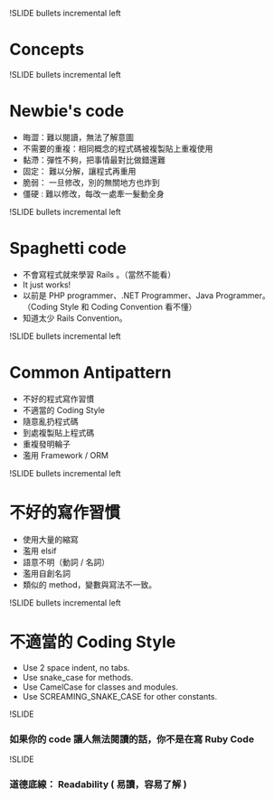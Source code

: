 !SLIDE bullets incremental left

# Concepts

!SLIDE bullets incremental left

# Newbie's code

* 晦澀：難以閱讀，無法了解意圖
* 不需要的重複：相同概念的程式碼被複製貼上重複使用
* 黏滯：彈性不夠，把事情最對比做錯還難
* 固定： 難以分解，讓程式再重用
* 脆弱： 一旦修改，別的無關地方也炸到
* 僵硬 : 難以修改，每改一處牽一髮動全身

!SLIDE bullets incremental left

# Spaghetti code

* 不會寫程式就來學習 Rails 。（當然不能看）
* It just works!
* 以前是 PHP programmer、.NET Programmer、Java Programmer。（Coding Style 和 Coding Convention 看不懂） 
* 知道太少 Rails Convention。

!SLIDE bullets incremental left

# Common Antipattern

* 不好的程式寫作習慣
* 不適當的 Coding Style
* 隨意亂扔程式碼
* 到處複製貼上程式碼
* 重複發明輪子
* 濫用 Framework / ORM

!SLIDE bullets incremental left

# 不好的寫作習慣

* 使用大量的縮寫
* 濫用 elsif
* 語意不明（動詞 / 名詞）
* 濫用自創名詞
* 類似的 method，變數與寫法不一致。

!SLIDE bullets incremental left

# 不適當的 Coding Style

* Use 2 space indent, no tabs.
* Use snake_case for methods.
* Use CamelCase for classes and modules. 
* Use SCREAMING_SNAKE_CASE for other constants.

!SLIDE

### 如果你的 code 讓人無法閱讀的話，你不是在寫 Ruby Code

!SLIDE

### 道德底線： Readability ( 易讀，容易了解 )
